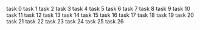 task 0
task 1
task 2
task 3
task 4
task 5
task 6
task 7
task 8
task 9
task 10
task 11
task 12
task 13
task 14
task 15
task 16
task 17
task 18
task 19
task 20
task 21
task 22
task 23
task 24
task 25
task 26
